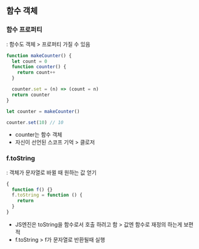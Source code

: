 ## 함수 객체

### 함수 프로퍼티

: 함수도 객체 > 프로퍼티 가질 수 있음

```js
function makeCounter() {
  let count = 0
  function counter() {
    return count++
  }

  counter.set = (n) => (count = n)
  return counter
}

let counter = makeCounter()

counter.set(10) // 10
```

- counter는 함수 객체
- 자신이 선언된 스코프 기억 > 클로저

### f.toString

: 객체가 문자열로 바뀔 때 원하는 값 얻기

```js
{
  function f() {}
  f.toString = function () {
    return
  }
}
```

- JS엔진은 toString을 함수로서 호출 하려고 함 > 값엔 함수로 재정의 하는게 보편적
- f.toString > f가 문자열로 반환될때 실행
